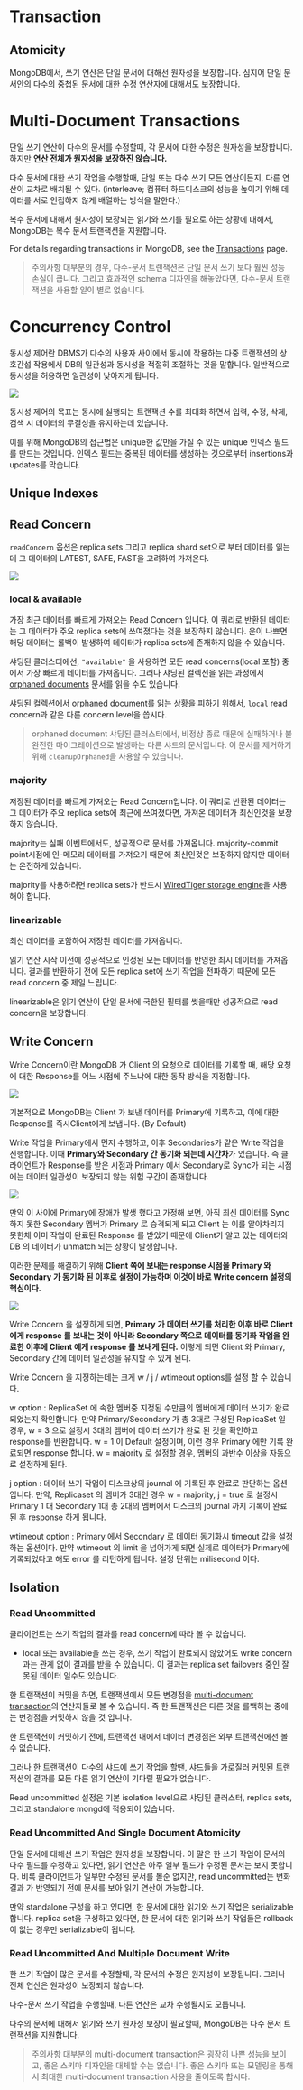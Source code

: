 # Transaction

## Atomicity

MongoDB에서, 쓰기 연산은 단일 문서에 대해선 원자성을 보장합니다. 심지어 단일 문서안의 다수의 중첩된 문서에 대한 수정 연산자에 대해서도 보장합니다.  

# Multi-Document Transactions
단일 쓰기 연산이 다수의 문서를 수정할때, 각 문서에 대한 수정은 원자성을 보장합니다. 하지만 **연산 전체가 원자성을 보장하진 않습니다.**

다수 문서에 대한 쓰기 작업을 수행할때, 단일 또는 다수 쓰기 모든 연산이든지, 다른 연산이 교차로 배치될 수 있다. (interleave; 컴퓨터 하드디스크의 성능을 높이기 위해 데이터를 서로 인접하지 않게 배열하는 방식을 말한다.)

복수 문서에 대해서 원자성이 보장되는 읽기와 쓰기를 필요로 하는 상황에 대해서, MongoDB는 복수 문서 트랜잭션을 지원합니다.

For details regarding transactions in MongoDB, see the  [Transactions](https://docs.mongodb.com/manual/core/transactions/)  page.

>주의사항
>대부분의 경우, 다수-문서 트랜잭션은 단일 문서 쓰기 보다 훨씬 성능  손실이 큽니다. 그리고 효과적인 schema 디자인을 해놓았다면, 다수-문서 트랜잭션을 사용할 일이 별로 없습니다.

# Concurrency Control

동시성 제어란  DBMS가 다수의 사용자 사이에서 동시에 작용하는 다중 트랜잭션의 상호간섭 작용에서 DB의 일관성과 동시성을 적절히 조절하는 것을 말합니다. 일반적으로 동시성을 허용하면 일관성이 낮아지게 됩니다.

![](https://k.kakaocdn.net/dn/YYwAw/btqAhqpozl2/IMdpfbgguBj897K4VkEwy1/img.png)

동시성 제어의 목표는 동시에 실행되는 트랜잭션 수를 최대화 하면서 입력, 수정, 삭제, 검색 시 데이터의 무결성을 유지하는데 있습니다. 

이를 위해 MongoDB의 접근법은 unique한 값만을 가질 수 있는 unique 인덱스 필드를 만드는 것입니다. 인덱스 필드는 중복된 데이터를 생성하는 것으로부터 insertions과 updates를 막습니다. 

## Unique Indexes




## Read Concern

`readConcern` 옵션은 replica sets 그리고 replica shard set으로 부터 데이터를 읽는데 그 데이터의 LATEST, SAFE, FAST을 고려하여 가져온다. 

![](http://postfiles10.naver.net/MjAxODA1MjZfMTYx/MDAxNTI3MzQzMzYwOTIx.UWOcjWVn6qw1XhMrWubt4Kr4BL9yjzqkshcjPVxZWFog._OW_LnzY41867zdVE5h3JpB-Jox1aAtV8jllOsN9SMcg.PNG.ijoos/image.png?type=w773)

### local & available

가장 최근 데이터를 빠르게 가져오는 Read Concern 입니다. 이 쿼리로 반환된 데이터는 그 데이터가 주요 replica sets에 쓰여졌다는 것을 보장하지 않습니다. 운이 나쁘면 해당 데이터는 롤백이 발생하여 데이터가 replica sets에 존재하지 않을 수 있습니다.

샤딩된 클러스터에선, `"available"` 을 사용하면 모든 read concerns(local 포함) 중에서 가장 빠르게 데이터를 가져옵니다. 그러나 샤딩된 컬렉션을 읽는 과정에서 [orphaned documents](https://docs.mongodb.com/manual/reference/glossary/#term-orphaned-document) 문서를 읽을 수도 있습니다. 

샤딩된 컬렉션에서 orphaned document를 읽는 상황을 피하기 위해서, `local` read concern과 같은 다른 concern level을 씁시다.

> orphaned document
> 샤딩된 클러스터에서, 비정상 종료 때문에 실패하거나 불완전한 마이그레이션으로 발생하는 다른 샤드의 문서입니다. 이 문서를 제거하기 위해 `cleanupOrphaned`을 사용할 수 있습니다.

### majority

저장된 데이터를 빠르게 가져오는 Read Concern입니다. 
이 쿼리로 반환된 데이터는 그 데이터가 주요 replica sets에 최근에 쓰여졌다면, 가져온 데이터가 최신인것을 보장하지 않습니다. 

majority는 실패 이벤트에서도, 성공적으로 문서를 가져옵니다. majority-commit point시점에 인-메모리 데이터를 가져오기 때문에 최신인것은 보장하지 않지만 데이터는 온전하게 있습니다. 

majority를 사용하려면 replica sets가 반드시 [WiredTiger storage engine](https://docs.mongodb.com/manual/core/wiredtiger/#storage-wiredtiger)을 사용해야 합니다.

### linearizable

최신 데이터를 포함하여 저장된 데이터를 가져옵니다.

읽기 연산 시작 이전에 성공적으로 인정된 모든 데이터를 반영한 최시 데이터를 가져옵니다. 결과를 반환하기 전에 모든 replica set에 쓰기 작업을 전파하기 때문에 모든 read concern 중 제일 느립니다.

linearizable은 읽기 연산이 단일 문서에 국한된 필터를 썻을때만 성공적으로 read concern을 보장합니다.

## Write Concern

Write Concern이란 MongoDB 가 Client 의 요청으로 데이터를 기록할 때, 해당 요청에 대한 Response를 어느 시점에 주느냐에 대한 동작 방식을 지정합니다.

![](https://k.kakaocdn.net/dn/bqWzBJ/btqvCK0MrG1/kkQXAqikXxDAA9h0iKlya1/img.png)

기본적으로 MongoDB는 Client 가 보낸 데이터를 Primary에 기록하고, 이에 대한 Response를 즉시Client에게 보냅니다. (By Default)

Write 작업을 Primary에서 먼저 수행하고, 이후 Secondaries가 같은 Write 작업을 진행합니다. 이때 **Primary와 Secondary 간 동기화 되는데 시간차**가 있습니다.
즉 클라이언트가 Response를 받은 시점과 Primary 에서 Secondary로 Sync가 되는 시점에는 데이터 일관성이 보장되지 않는 위험 구간이 존재합니다.

![](https://k.kakaocdn.net/dn/48NyH/btqvBas04QL/0vTCbpKEAIpFnarAI2FjqK/img.png)

만약 이 사이에 Primary에 장애가 발생 했다고 가정해 보면, 아직 최신 데이터를 Sync 하지 못한 Secondary 멤버가 Primary 로 승격되게 되고 Client 는 이를 알아차리지 못한채 이미 작업이 완료된 Response 를 받았기 때문에 Client가 알고 있는 데이터와 DB 의 데이터가 unmatch 되는 상황이 발생합니다.

이러한 문제를 해결하기 위해 **Client 쪽에 보내는 response 시점을 Primary 와 Secondary 가 동기화 된 이후로 설정이 가능하며 이것이 바로 Write concern 설정의 핵심이다.**

![](https://k.kakaocdn.net/dn/daSduH/btqvErfiQPr/YnveydIHjt1YdgInTK1VxK/img.png)

Write Concern 을 설정하게 되면, **Primary 가 데이터 쓰기를 처리한 이후 바로 Client 에게 response 를 보내는 것이 아니라 Secondary 쪽으로 데이터를 동기화 작업을 완료한 이후에 Client 에게 response 를 보내게 된다.** 이렇게 되면 Client 와 Primary, Secondary 간에 데이터 일관성을 유지할 수 있게 된다.

Write Concern 을 지정하는데는 크게 w / j / wtimeout options를 설정 할 수 있습니다.

w option
: ReplicaSet 에 속한 멤버중 지정된 수만큼의 멤버에게 데이터 쓰기가 완료되었는지 확인합니다.
만약 Primary/Secondary 가 총 3대로 구성된 ReplicaSet 일 경우, w = 3 으로 설정시 3대의 멤버에 데이터 쓰기가 완료 된 것을 확인하고 response를 반환합니다.
w = 1 이 Default 설정이며, 이런 경우 Primary 에만 기록 완료되면 response 합니다. 
w = majority 로 설정할 경우, 멤버의 과반수 이상을 자동으로 설정하게 된다.

 j option
 : 데이터 쓰기 작업이 디스크상의 journal 에 기록된 후 완료로 판단하는 옵션입니다. 
 만약, Replicaset 의 멤버가 3대인 경우 w = majority, j = true 로 설정시 Primary 1 대 Secondary 1대 총 2대의 멤버에서 디스크의 journal 까지 기록이 완료 된 후 response 하게 됩니다.

wtimeout option
: Primary 에서 Secondary 로 데이터 동기화시 timeout 값을 설정하는 옵션이다. 
만약 wtimeout 의 limit 을 넘어가게 되면 실제로 데이터가 Primary에 기록되었다고 해도 error 를 리턴하게 됩니다.
설정 단위는 milisecond 이다.

## Isolation

### Read Uncommitted

클라이언트는 쓰기 작업의 결과를 read concern에 따라 볼 수 있습니다.

* local 또는 available을 쓰는 경우, 쓰기 작업이 완료되지 않았어도 write concern과는 관계 없이 결과를 받을 수 있습니다. 이 결과는 replica set failovers 중인 잘못된 데이터 일수도 있습니다. 

한 트랜잭션이 커밋을 하면, 트랜잭션에서 모든 변경점을
[multi-document transaction](https://docs.mongodb.com/manual/core/transactions/)의 연산자들로 볼 수 있습니다. 즉 한 트랜잭션은 다른 것을 롤백하는 중에는 변경점을 커밋하지 않을 것 입니다. 

한 트랜잭션이 커밋하기 전에, 트랜잭션 내에서 데이터 변경점은 외부 트랜잭션에선 볼 수 없습니다.

그러나 한 트랜잭션이 다수의 샤드에 쓰기 작업을 할땐, 샤드들을 가로질러 커밋된 트랜잭션의 결과를 모든 다른 읽기 연산이 기다릴 필요가 없습니다. 

Read uncommitted 설정은 기본 isolation level으로 샤딩된 클러스터, replica sets, 그리고 standalone mongd에 적용되어 있습니다. 


### Read Uncommitted And Single Document Atomicity

단일 문서에 대해선 쓰기 작업은 원자성을 보장합니다. 이 말은 한 쓰기 작업이 문서의 다수 필드를 수정하고 있다면, 읽기 연산은 아주 일부 필드가 수정된 문서는 보지 못합니다. 
비록 클라이언트가 일부만 수정된 문서를 볼순 없지만, read uncommitted는 변화 결과
가 반영되기 전에 문서를 보아 읽기 연산이 가능합니다. 

만약 standalone 	구성을 하고 있다면, 한 문서에 대한 읽기와 쓰기 작업은 serializable합니다. replica set을 구성하고 있다면, 한 문서에 대한 읽기와 쓰기 작업들은 rollback이 없는 경우만 serializable이 됩니다. 

### Read Uncommitted And Multiple Document Write

한 쓰기 작업이 많은 문서를 수정할때, 각 문서의 수정은 원자성이 보장됩니다. 그러나 전체 연산은 원자성이 보장되지 않습니다.

다수-문서 쓰기 작업을 수행할때, 다른 연산은 교차 수행될지도 모릅니다. 

다수의 문서에 대해서 읽기와 쓰기 원자성 보장이 필요할때, MongoDB는 다수 문서 트랜잭션을 지원합니다. 

> 주의사항
> 대부분의 multi-document transaction은 굉장히 나쁜 성능을 보이고, 좋은 스키마 디자인을 대체할 수는 없습니다. 좋은 스키마 또는 모델링을 통해서 최대한 multi-document transaction 사용을 줄이도록 합시다. 

<!--stackedit_data:
eyJoaXN0b3J5IjpbMzE5NTMzNTkyLC0xNjQzNjM0MTY3LC0xNT
AzMDU1MTk5LC0xOTAwMTY1MDczLC0xNDQ3MDA1NTg1LC0xMzQ3
NjY2OThdfQ==
-->